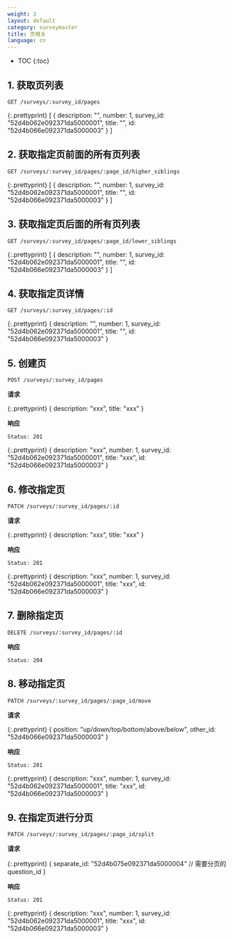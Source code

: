 ```yaml
---
weight: 3
layout: default
category: surveymaster
title: 页相关
language: cn
---
```


* TOC
{:toc}

## 1. 获取页列表

    GET /surveys/:survey_id/pages

{:.prettyprint}
  [
    {
      description: "",
      number: 1,
      survey_id: "52d4b062e092371da5000001",
      title: "",
      id: "52d4b066e092371da5000003"
    }
  ]

## 2. 获取指定页前面的所有页列表

    GET /surveys/:survey_id/pages/:page_id/higher_siblings

{:.prettyprint}
  [
    {
      description: "",
      number: 1,
      survey_id: "52d4b062e092371da5000001",
      title: "",
      id: "52d4b066e092371da5000003"
    }
  ]

## 3. 获取指定页后面的所有页列表

    GET /surveys/:survey_id/pages/:page_id/lower_siblings

{:.prettyprint}
  [
    {
      description: "",
      number: 1,
      survey_id: "52d4b062e092371da5000001",
      title: "",
      id: "52d4b066e092371da5000003"
    }
  ]

## 4. 获取指定页详情

    GET /surveys/:survey_id/pages/:id

{:.prettyprint}
  {
    description: "",
    number: 1,
    survey_id: "52d4b062e092371da5000001",
    title: "",
    id: "52d4b066e092371da5000003"
  }


## 5. 创建页

    POST /surveys/:survey_id/pages

**请求**

{:.prettyprint}
  {
    description: "xxx",
    title: "xxx"
  }

**响应**

    Status: 201

{:.prettyprint}
  {
    description: "xxx",
    number: 1,
    survey_id: "52d4b062e092371da5000001",
    title: "xxx",
    id: "52d4b066e092371da5000003"
  }


## 6. 修改指定页

    PATCH /surveys/:survey_id/pages/:id

**请求**

{:.prettyprint}
  {
    description: "xxx",
    title: "xxx"
  }

**响应**

    Status: 201

{:.prettyprint}
  {
    description: "xxx",
    number: 1,
    survey_id: "52d4b062e092371da5000001",
    title: "xxx",
    id: "52d4b066e092371da5000003"
  }

## 7. 删除指定页

    DELETE /surveys/:survey_id/pages/:id

**响应**

    Status: 204

## 8. 移动指定页

    PATCH /surveys/:survey_id/pages/:page_id/move

**请求**

{:.prettyprint}
  {
    position: "up/down/top/bottom/above/below",
    other_id: "52d4b066e092371da5000003"
  }

**响应**

    Status: 201

{:.prettyprint}
  {
    description: "xxx",
    number: 1,
    survey_id: "52d4b062e092371da5000001",
    title: "xxx",
    id: "52d4b066e092371da5000003"
  }

## 9. 在指定页进行分页

    PATCH /surveys/:survey_id/pages/:page_id/split

**请求**

{:.prettyprint}
  {
    separate_id: "52d4b075e092371da5000004" // 需要分页的question_id
  }

**响应**

    Status: 201

{:.prettyprint}
  {
    description: "xxx",
    number: 1,
    survey_id: "52d4b062e092371da5000001",
    title: "xxx",
    id: "52d4b066e092371da5000003"
  }
